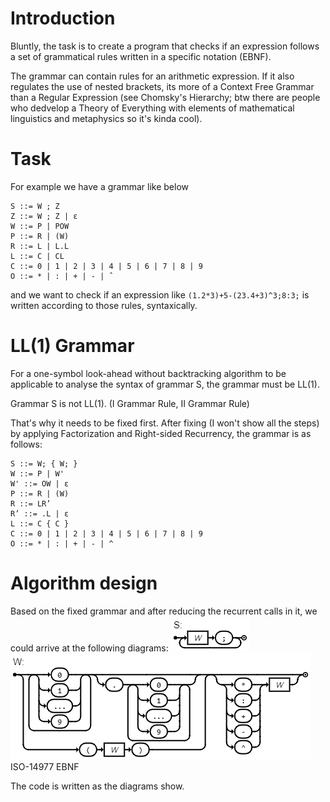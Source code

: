 # Introduction
Bluntly, the task is to create a program that checks if an expression follows a set of grammatical rules written in a specific notation (EBNF).

The grammar can contain rules for an arithmetic expression. If it also regulates the use of nested brackets, its more of a Context Free Grammar than a Regular Expression (see Chomsky's Hierarchy; btw there are people who dedvelop a Theory of Everything with elements of mathematical linguistics and metaphysics so it's kinda cool).

# Task
For example we have a grammar like below

```
S ::= W ; Z
Z ::= W ; Z | ε
W ::= P | POW
P ::= R | (W)
R ::= L | L.L
L ::= C | CL
C ::= 0 | 1 | 2 | 3 | 4 | 5 | 6 | 7 | 8 | 9
O ::= * | : | + | - | ˆ
```

and we want to check if an expression like `(1.2*3)+5-(23.4+3)^3;8:3;` is written according to those rules, syntaxically.

# LL(1) Grammar
For a one-symbol look-ahead without backtracking algorithm to be applicable to analyse the syntax of grammar S, the grammar must be LL(1).

Grammar S is not LL(1). (I Grammar Rule, II Grammar Rule)

That's why it needs to be fixed first. After fixing (I won't show all the steps) by applying Factorization and Right-sided Recurrency, the grammar is as follows:

```
S ::= W; { W; }
W ::= P | W'
W' ::= OW | ε
P ::= R | (W)
R ::= LR’
R’ ::= .L | ε
L ::= C { C }
C ::= 0 | 1 | 2 | 3 | 4 | 5 | 6 | 7 | 8 | 9
O ::= * | : | + | - | ^
```

# Algorithm design
Based on the fixed grammar and after reducing the recurrent calls in it, we could arrive at the following diagrams:
![grammar S diagram](https://github.com/pylNeuralNet/mathematical-linguistics-syntax-analyzer/blob/main/Diagrams/S.png)
![production W diagram](https://github.com/pylNeuralNet/mathematical-linguistics-syntax-analyzer/blob/main/Diagrams/W.png)
ISO-14977 EBNF

The code is written as the diagrams show.